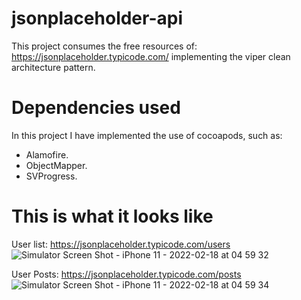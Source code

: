 # jsonplaceholder-api
This project consumes the free resources of: https://jsonplaceholder.typicode.com/ implementing the viper clean architecture pattern.

# Dependencies used
In this project I have implemented the use of cocoapods, such as:
- Alamofire.
- ObjectMapper.
- SVProgress.

# This is what it looks like
User list: https://jsonplaceholder.typicode.com/users
![Simulator Screen Shot - iPhone 11 - 2022-02-18 at 04 59 32](https://user-images.githubusercontent.com/63270114/154661183-35a96808-6fa0-4911-a35d-459ae2d86701.png)

User Posts: https://jsonplaceholder.typicode.com/posts
![Simulator Screen Shot - iPhone 11 - 2022-02-18 at 04 59 34](https://user-images.githubusercontent.com/63270114/154661242-d5f12d02-429a-4247-8fdd-3b8b0156343a.png)
